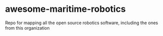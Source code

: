 # awesome-maritime-robotics
Repo for mapping all the open source robotics software, including the ones from this organization

